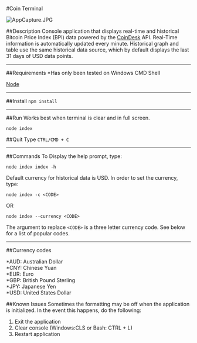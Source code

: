 #Coin Terminal

![AppCapture.JPG](https://bitbucket.org/repo/MEa7xX/images/1721167463-AppCapture.JPG)

##Description
Console application that displays real-time and historical Bitcoin Price Index (BPI) data powered by the [CoinDesk](http://www.coindesk.com/price) API. Real-Time information is automatically updated
every minute. Historical graph and table use the same historical data source, which by default displays the last 31 days of USD data points.

---

##Requirements
*Has only been tested on Windows CMD Shell

[Node](https://nodejs.org/en/)

---

##Install
`npm install`

---

##Run
Works best when terminal is clear and in full screen.

`node index`

##Quit
Type `CTRL/CMD + C`

---

##Commands
To Display the help prompt, type:

`node index index -h`

Default currency for historical data is USD. In order to set the currency, type:

`node index -c <CODE>`

OR

`node index --currency <CODE>`

The argument to replace `<CODE>` is a three letter currency code. See below for a list of popular codes.

---

##Currency codes

*AUD: Australian Dollar  
*CNY: Chinese Yuan  
*EUR: Euro  
*GBP: British Pound Sterling  
*JPY: Japanese Yen  
*USD: United States Dollar  

##Known Issues
Sometimes the formatting may be off when the application is initialized. In the event this happens, do the following:

1. Exit the application
2. Clear console (Windows:CLS or Bash: CTRL + L)
2. Restart application


